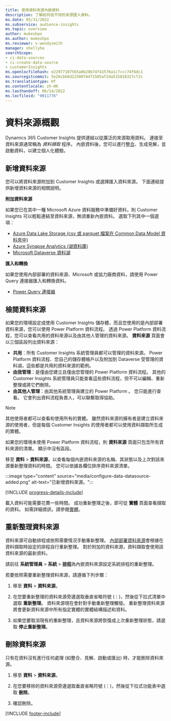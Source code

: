 ```yaml
---
title: 使用資料來源內嵌資料
description: 了解如何從不同的來源匯入資料。
ms.date: 05/31/2022
ms.subservice: audience-insights
ms.topic: overview
author: mukeshpo
ms.author: mukeshpo
ms.reviewer: v-wendysmith
manager: shellyha
searchScope:
- ci-data-sources
- ci-create-data-source
- customerInsights
ms.openlocfilehash: e22977107565a0b28b74f41576a1c7ccc74f6dc1
ms.sourcegitcommit: 5e26cbb6d2258074471505af2da515818327cf2c
ms.translationtype: HT
ms.contentlocale: zh-HK
ms.lasthandoff: 06/14/2022
ms.locfileid: "9011776"
---
```

# <a name="data-sources-overview"></a>資料來源概觀

Dynamics 365 Customer Insights 提供連結以從廣泛的來源取用資料。 連接至資料來源通常稱為 *資料擷取* 程序。 內嵌資料後，您可以進行[整合](data-unification.md)、生成見解，並啟動資料，以建立個人化體驗。

## <a name="add-data-sources"></a>新增資料來源

您可以將資料來源附加到 Customer Insights 或選擇匯入資料來源。 下面連結提供新增資料來源的相關說明。

**附加資料來源**

如果您已在其中一種 Microsoft Azure 資料服務中準備好資料，則 Customer Insights 可以輕鬆連結至資料來源，無須重新內嵌資料。 選取下列其中一個選項：
- [Azure Data Lake Storage (csv 或 parquet 檔案在 Common Data Model 資料夾中)](connect-common-data-model.md)
- [Azure Synapse Analytics (湖資料庫)](connect-synapse.md)
- [Microsoft Dataverse 資料湖](connect-dataverse-managed-lake.md)

**匯入和轉換**

如果您使用內部部署的資料來源、Microsoft 或協力廠商資料，請使用 Power Query 連接器匯入和轉換資料。
- [Power Query 連接器](connect-power-query.md)

## <a name="review-data-sources"></a>檢閱資料來源

如果您的環境設定成使用 Customer Insights 儲存體，而且您使用的是內部部署資料來源，您可以使用 Power Platform 資料流程。 透過 Power Platform 資料流程，您可以查看共用的資料來源以及由其他人管理的資料來源。 **資料來源** 頁面會以三個區段列出資料來源：
- **共用**：所有 Customer Insights 系統管理員都可以管理的資料來源。 Power Platform 資料流程、您自己的儲存體帳戶以及附加到 Dataverse 受管理的資料湖，這些都是共用的資料來源的範例。
- **由我管理**：是僅由您建立且僅由您管理的 Power Platform 資料流程。 其他的 Customer Insights 系統管理員只能查看這些資料流程，但不可以編輯、重新整理或將它們刪除。
- **由其他人管理**：由其他系統管理員建立的 Power Platform 。 您只能進行查看。 它會列出資料流程負責人，可以聯繫取得協助。
> [!NOTE]
> 其他使用者都可以查看和使用所有的實體。 雖然資料來源的擁有者是建立資料來源的使用者，但是每個 Customer Insights 的使用者都可以使用資料擷取所生成的實體。

如果您的環境未使用 Power Platform 資料流程，則 **資料來源** 頁面只包含所有資料來源的清單。 顯示中沒有區段。

移至 **資料** > **資料來源**，以查看每個內嵌資料來源的名稱、其狀態以及上次對該來源重新整理資料的時間。 您可以依據各欄位排序資料來源清單。

:::image type="content" source="media/configure-data-datasource-added.png" alt-text="已新增資料來源。":::

[!INCLUDE [progress-details-include](includes/progress-details-pane.md)]

載入資料可能需要花費一些時間。 成功重新整理之後，即可從 **實體** 頁面查看擷取的資料。 如需詳細資訊，請參閱[實體](entities.md)。

## <a name="refresh-data-sources"></a>重新整理資料來源

資料來源可自動排程或依照需要情況手動重新整理。 [內部部署資料來源](connect-power-query.md#add-data-from-on-premises-data-sources)會根據在資料擷取時設定的排程自行重新整理。 對於附加的資料來源，資料擷取會使用該資料來源的最新資料。

請前往 **系統管理員** > **系統** > [**排程**](system.md#schedule-tab)為內嵌資料來源設定系統排程的重新整理。

若要依照需要重新整理資料來源，請遵循下列步驟：

1. 移至 **資料** > **資料來源**。

1. 在您要重新整理的資料來源旁邊選取垂直省略符號 (&vellip;)，然後從下拉式清單中選取 **重新整理**。 資料來源現在會針對手動重新整理觸發。 重新整理資料來源將會更新資料來源中所有指定實體的實體結構描述和資料。

1. 如果您要取消現有的重新整理，且資料來源將恢復成上次重新整理狀態，請選取 **停止重新整理**。

## <a name="delete-a-data-source"></a>刪除資料來源

只有在資料沒有進行任何處理 (如整合、見解、啟動或匯出) 時，才能刪除資料來源。

1. 移至 **資料** > **資料來源**。

2. 在您要移除的資料來源旁邊選取垂直省略符號 (&vellip;)，然後從下拉式功能表中選取 **刪除**。

3. 確認刪除。


[!INCLUDE [footer-include](includes/footer-banner.md)]
